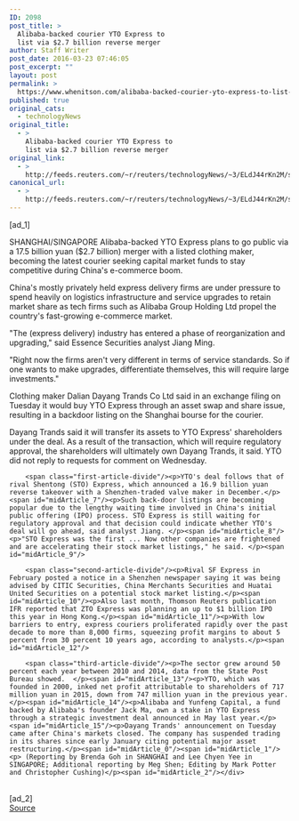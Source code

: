 ```yaml
---
ID: 2098
post_title: >
  Alibaba-backed courier YTO Express to
  list via $2.7 billion reverse merger
author: Staff Writer
post_date: 2016-03-23 07:46:05
post_excerpt: ""
layout: post
permalink: >
  https://www.whenitson.com/alibaba-backed-courier-yto-express-to-list-via-2-7-billion-reverse-merger/
published: true
original_cats:
  - technologyNews
original_title:
  - >
    Alibaba-backed courier YTO Express to
    list via $2.7 billion reverse merger
original_link:
  - >
    http://feeds.reuters.com/~r/reuters/technologyNews/~3/ELdJ44rKn2M/story01.htm
canonical_url:
  - >
    http://feeds.reuters.com/~r/reuters/technologyNews/~3/ELdJ44rKn2M/story01.htm
---
```

 [ad_1]
<br><div id="articleText">
<span id="midArticle_start"/>

<span id="midArticle_0"/><span class="focusParagraph" readability="5"><p><span class="articleLocation">SHANGHAI/SINGAPORE</span> Alibaba-backed YTO Express plans to go public via a 17.5 billion yuan ($2.7 billion) merger with a listed clothing maker, becoming the latest courier seeking capital market funds to stay competitive during China's e-commerce boom.</p></span><span id="midArticle_1"/><p>China's mostly privately held express delivery firms are under pressure to spend heavily on logistics infrastructure and service upgrades to retain market share as tech firms such as Alibaba Group Holding Ltd propel the country's fast-growing e-commerce market.</p><span id="midArticle_2"/><p>"The (express delivery) industry has entered a phase of reorganization and upgrading," said Essence Securities analyst Jiang Ming.</p><span id="midArticle_3"/><p>"Right now the firms aren't very different in terms of service standards. So if one wants to make upgrades, differentiate themselves, this will require large investments." </p><span id="midArticle_4"/><p>Clothing maker Dalian Dayang Trands Co Ltd said in an exchange filing on Tuesday it would buy YTO Express through an asset swap and share issue, resulting in a backdoor listing on the Shanghai bourse for the courier.</p><span id="midArticle_5"/><p>Dayang Trands said it will transfer its assets to YTO Express' shareholders under the deal. As a result of the transaction, which will require regulatory approval, the shareholders will ultimately own Dayang Trands, it said. YTO did not reply to requests for comment on Wednesday. </p><span id="midArticle_6"/>
        
        <span class="first-article-divide"/><p>YTO's deal follows that of rival Shentong (STO) Express, which announced a 16.9 billion yuan reverse takeover with a Shenzhen-traded valve maker in December.</p><span id="midArticle_7"/><p>Such back-door listings are becoming popular due to the lengthy waiting time involved in China's initial public offering (IPO) process. STO Express is still waiting for regulatory approval and that decision could indicate whether YTO's deal will go ahead, said analyst Jiang. </p><span id="midArticle_8"/><p>"STO Express was the first ... Now other companies are frightened and are accelerating their stock market listings," he said. </p><span id="midArticle_9"/>
        
        <span class="second-article-divide"/><p>Rival SF Express in February posted a notice in a Shenzhen newspaper saying it was being advised by CITIC Securities, China Merchants Securities and Huatai United Securities on a potential stock market listing.</p><span id="midArticle_10"/><p>Also last month, Thomson Reuters publication IFR reported that ZTO Express was planning an up to $1 billion IPO this year in Hong Kong.</p><span id="midArticle_11"/><p>With low barriers to entry, express couriers proliferated rapidly over the past decade to more than 8,000 firms, squeezing profit margins to about 5 percent from 30 percent 10 years ago, according to analysts.</p><span id="midArticle_12"/>
        
        <span class="third-article-divide"/><p>The sector grew around 50 percent each year between 2010 and 2014, data from the State Post Bureau showed.  </p><span id="midArticle_13"/><p>YTO, which was founded in 2000, inked net profit attributable to shareholders of 717 million yuan in 2015, down from 747 million yuan in the previous year.</p><span id="midArticle_14"/><p>Alibaba and Yunfeng Capital, a fund backed by Alibaba's founder Jack Ma, own a stake in YTO Express through a strategic investment deal announced in May last year.</p><span id="midArticle_15"/><p>Dayang Trands' announcement on Tuesday came after China's markets closed. The company has suspended trading in its shares since early January citing potential major asset restructuring.</p><span id="midArticle_0"/><span id="midArticle_1"/><p> (Reporting by Brenda Goh in SHANGHAI and Lee Chyen Yee in SINGAPORE; Additional reporting by Meg Shen; Editing by Mark Potter and Christopher Cushing)</p><span id="midArticle_2"/></div>
<br>[ad_2]
<br><a href="http://feeds.reuters.com/~r/reuters/technologyNews/~3/ELdJ44rKn2M/story01.htm">Source </a>